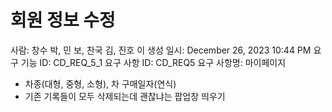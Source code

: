 # 회원 정보 수정

사람: 창수 박, 민 보, 찬국 김, 진호 이
생성 일시: December 26, 2023 10:44 PM
요구 기능 ID: CD_REQ_5_1
요구 사항 ID: CD_REQ5
요구 사항명: 마이페이지

- 차종(대형, 중형, 소형), 차 구매일자(연식)
- 기존 기록들이 모두 삭제되는데 괜찮냐는 팝업창 띄우기